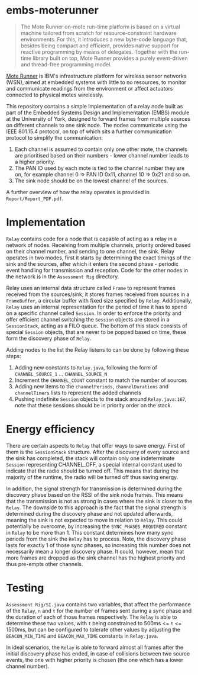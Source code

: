embs-moterunner
===============

> The Mote Runner on-mote run-time platform is based on a virtual machine tailored from scratch for resource-constraint hardware environments. For this, it introduces a new byte-code language that, besides being compact and efficient, provides native support for reactive programming by means of delegates. Together with the run-time library built on top, Mote Runner provides a purely event-driven and thread-free programming model.

[Mote Runner](http://www.zurich.ibm.com/moterunner/) is IBM's infrastructure platform for wireless sensor networks (WSN), aimed at embedded systems with little to no resources, to monitor and communicate readings from the environment or affect actuators connected to physical motes wirelessly.

This repository contains a simple implementation of a relay node built as part of the Embedded Systems Design and Implementation (EMBS) module at the University of York, designed to forward frames from multiple sources on different channels to one sink node. The nodes communicate using the IEEE 801.15.4 protocol, on top of which sits a further communication protocol to simplify the communication:

1.	Each channel is assumed to contain only one other mote, the channels are prioritised based on their numbers - lower channel number leads to a higher priority.
2.	The PAN ID used by each mote is tied to the channel number they are on, for example channel 0 => PAN ID 0x11, channel 10 => 0x21 and so on.
3.	The sink node should be on the lowest channel of the sources.

A further overview of how the relay operates is provided in `Report/Report_PDF.pdf`.


Implementation
==============

`Relay` contains code for a node that is capable of acting as a relay in a network of nodes. Receiving from multiple channels, priority ordered based on their channel number, and sending to one channel, the sink.
Relay operates in two modes, first it starts by determining the exact timings of the sink and the sources, after which it enters the second phase - periodic event handling for transmission and reception. Code for the other nodes in the network is in the `Assessment Rig` directory.

Relay uses an internal data structure called `Frame` to represent frames received from the sources/sink, it stores frames received from sources in a `FrameBuffer`, a circular buffer with fixed size specified by `Relay`. Additionally, `Relay` uses an internal representation for the period of time it has to spend on a specific channel called `Session`. In order to enforce the priority and offer efficient channel switching the `Session` objects are stored in a `SessionStack`, acting as a FILO queue. The bottom of this stack consists of special `Session` objects, that are never to be popped based on time, these form the discovery phase of `Relay`.

Adding nodes to the list the Relay listens to can be done by following these steps:
1) Adding new constants to `Relay.java`, following the form of `CHANNEL_SOURCE_1` ... `CHANNEL_SOURCE_N`
2) Increment the `CHANNEL_COUNT` constant to match the number of sources
3) Adding new items to the `channelPeriods`, `channelDurations` and `channelTimers` lists to represent the added channels
4) Pushing indefinite `Session` objects to the stack around `Relay.java:167`, note that these sessions should be in priority order on the stack.


Energy efficiency
=================

There are certain aspects to `Relay` that offer ways to save energy. First of them is the `SessionStack` structure. After the discovery of every source and the sink has completed, the stack will contain only one indeterminate `Session` representing CHANNEL_OFF, a special internal constant used to indicate that the radio should be turned off. This means that during the majority of the runtime, the radio will be turned off thus saving energy.

In addition, the signal strength for transmission is determined during the discovery phase based on the RSSI of the sink node frames. This means that the transmission is not as strong in cases where the sink is closer to the `Relay`. The downside to this approach is the fact that the signal strength is determined during the discovery phase and not updated afterwards, meaning the sink is not expected to move in relation to `Relay`. This could potentially be overcome, by increasing the `SYNC_PHASES_REQUIRED` constant in `Relay` to be more than 1. This constant determines how many sync periods from the sink the `Relay` has to process. Note, the discovery phase lasts for exactly 1 of those sync phases, so increasing this number does not necessarily mean a longer discovery phase. It could, however, mean that more frames are dropped as the sink channel has the highest priority and thus pre-empts other channels.


Testing
=======

`Assessment Rig/SI.java` contains two variables, that affect the performance of the `Relay`, `n` and `t` for the number of frames sent during a sync phase and the duration of each of those frames respectively. The `Relay` is able to determine these two values, with `t` being constrained to 500ms <= `t` <= 1500ms, but can be configured to tolerate other values by adjusting the `BEACON_MIN_TIME` and `BEACON_MAX_TIME` constants in `Relay.java`.

In ideal scenarios, the `Relay` is able to forward almost all frames after the initial discovery phase has ended, in case of collisions between two source events, the one with higher priority is chosen (the one which has a lower channel number).
